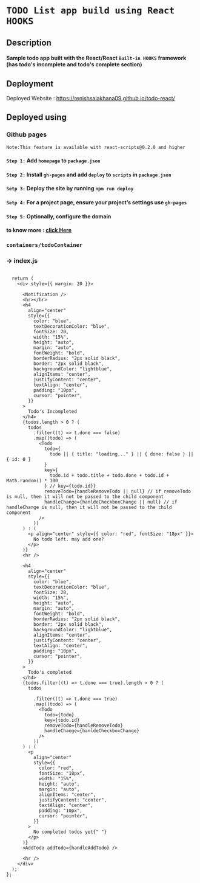 # `TODO List app build using React HOOKS`


## Description
#### Sample todo app built with the React/React `Built-in HOOKS` framework (has todo's incomplete and todo's complete section) 

## Deployment 
Deployed Website : https://renishsalakhana09.github.io/todo-react/

## Deployed using
### Github pages 

`Note:This feature is available with react-scripts@0.2.0 and higher`

#### `Step 1:` Add `homepage` to `package.json`
#### `Step 2:` Install `gh-pages` and add `deploy` to `scripts` in `package.json`
#### `Setp 3:` Deploy the site by running `npm run deploy`
#### `Setp 4:` For a project page, ensure your project’s settings use `gh-pages`
#### `Step 5:` Optionally, configure the domain

#### to know more : [click Here](https://create-react-app.dev/docs/deployment/#step-2-install-gh-pages-and-add-deploy-to-scripts-in-packagejson)

### `containers/todoContainer`
### &rarr; index.js 

```JSX

  return (
    <div style={{ margin: 20 }}>
      
      <Notification />
      <hr></hr>
      <h4
        align="center"
        style={{
          color: "blue",
          textDecorationColor: "blue",
          fontSize: 20,
          width: "15%",
          height: "auto",
          margin: "auto",
          fontWeight: "bold",
          borderRadius: "2px solid black",
          border: "2px solid black",
          backgroundColor: "lightblue",
          alignItems: "center",
          justifyContent: "center",
          textAlign: "center",
          padding: "10px",
          cursor: "pointer",
        }}
      >
        Todo's Incompleted
      </h4>
      {todos.length > 0 ? (
        todos
          .filter((t) => t.done === false)
          .map((todo) => (
            <Todo
              todo={
                todo || { title: "loading..." } || { done: false } || { id: 0 }
              }
              key={
                todo.id + todo.title + todo.done + todo.id + Math.random() * 100
              } // key={todo.id}}
              removeTodo={handleRemoveTodo || null} // if removeTodo is null, then it will not be passed to the child component
              handleChange={hanldeCheckboxChange || null} // if handleChange is null, then it will not be passed to the child component
            />
          ))
      ) : (
        <p align="center" style={{ color: "red", fontSize: "18px" }}>
          No todo left. may add one?
        </p>
      )}
      <hr />

      <h4
        align="center"
        style={{
          color: "blue",
          textDecorationColor: "blue",
          fontSize: 20,
          width: "15%",
          height: "auto",
          margin: "auto",
          fontWeight: "bold",
          borderRadius: "2px solid black",
          border: "2px solid black",
          backgroundColor: "lightblue",
          alignItems: "center",
          justifyContent: "center",
          textAlign: "center",
          padding: "10px",
          cursor: "pointer",
        }}
      >
        Todo's completed
      </h4>
      {todos.filter((t) => t.done === true).length > 0 ? (
        todos

          .filter((t) => t.done === true)
          .map((todo) => (
            <Todo
              todo={todo}
              key={todo.id}
              removeTodo={handleRemoveTodo}
              handleChange={hanldeCheckboxChange}
            />
          ))
      ) : (
        <p
          align="center"
          style={{
            color: "red",
            fontSize: "18px",
            width: "15%",
            height: "auto",
            margin: "auto",
            alignItems: "center",
            justifyContent: "center",
            textAlign: "center",
            padding: "10px",
            cursor: "pointer",
          }}
        >
          No completed todos yet{" "}
        </p>
      )}
      <AddTodo addTodo={handleAddTodo} />

      <hr />
    </div>
  );
};
```
